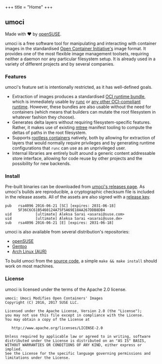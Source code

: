 +++
title = "Home"
+++

## umoci ##

Made with &#10084; by [openSUSE][openSUSE].

umoci is a free software tool for manipulating and interacting with container
images in the standardised [Open Container Initiative's][oci] image format. It
provides one of the most flexible image management toolsets, requiring neither
a daemon nor any particular filesystem setup. It is already used in a variety
of different projects and by several companies.

[openSUSE]: https://opensuse.org/
[oci]: https://www.opencontainers.org/

### Features ###

umoci's feature set is intentionally restricted, as it has well-defined goals.

* Extraction of images produces a standardised [OCI runtime
  bundle][oci-runtime], which is immediately usable by [runc][runc] or [any
  other OCI-compliant runtime][oci-runtimes]. However, these bundles are also
  usable without the need for containers (which means that builders can mutate
  the root filesystem in whatever fashion they choose).
* Generates delta layers without requiring filesystem-specific features.
  Rather, it makes use of existing [mtree][mtree(8)] manifest tooling to
  compute the deltas of paths in the root filesystem.
* Supports [rootless containers][rootless] natively, both by allowing for
  extraction of layers that would normally require privileges and by generating
  runtime configurations that `runc` can use as an unprivileged user.
* Internal libraries are entirely built around a generic content addressable
  store interface, allowing for code reuse by other projects and the
  possibility for new backends.

[mtree(8)]: https://www.freebsd.org/cgi/man.cgi?mtree(8)
[oci-runtime]: https://github.com/opencontainers/runtime-spec
[runc]: https://github.com/opencontainers/runc
[oci-runtimes]: https://github.com/opencontainers/runtime-spec/blob/v1.0.0/implementations.md
[rootless]: https://rootlesscontaine.rs/

### Install ###

Pre-built binaries can be downloaded from [umoci's releases page][releases]. As
umoci's builds are reproducible, a cryptographic checksum file is included in
the release assets. All of the assets are also signed with a [release
key][umoci-keyring].

```text
pub   rsa4096 2016-06-21 [SC] [expires: 2031-06-18]
      5F36C6C61B5460124A75F5A69E18AA267DDB8DB4
uid           [ultimate] Aleksa Sarai <asarai@suse.com>
uid           [ultimate] Aleksa Sarai <asarai@suse.de>
sub   rsa4096 2016-06-21 [E] [expires: 2031-06-18]
```

umoci is also available from several distribution's repositories:

* [openSUSE](https://software.opensuse.org/package/umoci)
* [Gentoo](https://packages.gentoo.org/packages/app-emulation/umoci)
* [Arch Linux (AUR)](https://aur.archlinux.org/packages/umoci/)

To build umoci from the [source code][source], a simple `make && make install`
should work on most machines.

[releases]: https://github.com/openSUSE/umoci/releases
[umoci-keyring]: /umoci.keyring
[source]: https://github.com/openSUSE/umoci

### License ###

umoci is licensed under the terms of the Apache 2.0 license.

```text
umoci: Umoci Modifies Open Containers' Images
Copyright (C) 2016, 2017 SUSE LLC.

Licensed under the Apache License, Version 2.0 (the "License");
you may not use this file except in compliance with the License.
You may obtain a copy of the License at

   http://www.apache.org/licenses/LICENSE-2.0

Unless required by applicable law or agreed to in writing, software
distributed under the License is distributed on an "AS IS" BASIS,
WITHOUT WARRANTIES OR CONDITIONS OF ANY KIND, either express or implied.
See the License for the specific language governing permissions and
limitations under the License.
```
